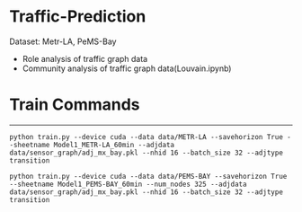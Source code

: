 # Traffic-Prediction
Dataset: Metr-LA, PeMS-Bay

* Role analysis of traffic graph data
* Community analysis of traffic graph data(Louvain.ipynb)


# Train Commands
---------
`python train.py --device cuda --data data/METR-LA --savehorizon True --sheetname Model1_METR-LA_60min --adjdata data/sensor_graph/adj_mx_bay.pkl --nhid 16 --batch_size 32 --adjtype transition`

`python train.py --device cuda --data data/PEMS-BAY --savehorizon True --sheetname Model1_PEMS-BAY_60min --num_nodes 325 --adjdata data/sensor_graph/adj_mx_bay.pkl --nhid 16 --batch_size 32 --adjtype transition`
